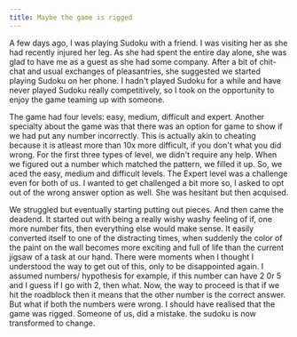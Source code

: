 ```yaml
---
title: Maybe the game is rigged
---
```


A few days ago, I was playing Sudoku with a friend. I was visiting her as she had recently injured her leg. As she had spent the entire day alone, she was glad to have me as a guest as she had some company. After a bit of chit-chat and usual exchanges of pleasantries, she suggested we started playing Sudoku on her phone. I hadn't played Sudoku for a while and have never played Sudoku really competitively, so I took on the opportunity to enjoy the game teaming up with someone. 

The game had four levels: easy, medium, difficult and expert. Another specialty about the game was that there was an option for game to show if we had put any number incorrectly. This is actually akin to cheating because it is atleast more than 10x more difficult, if you don't what you did wrong. For the first three types of level, we didn't require any help. When we figured out a number which matched the pattern, we filled it up. So, we aced the easy, medium and difficult levels. The Expert level was a challenge even for both of us. I wanted to get challenged a bit more so, I asked to opt out of the wrong answer option as well. She was hesitant but then acquised. 

We struggled but eventually starting putting out pieces. And then came the deadend. It started out with being a really wishy washy feeling of if, one more number fits, then everything else would make sense. It easily converted itself to one of the distracting times, when suddenly the color of the paint on the wall becomes more exciting and full of life than the current jigsaw of a task at our hand. There were moments when I thought I understood the way to get out of this, only to be disappointed again. I assumed numbers/ hypothesis for example, if this number can have 2 0r 5 and I guess if I go with 2, then what. Now, the way to proceed is that if we hit the roadblock then it means that the other number is the correct answer. But what if both the numbers were wrong. I should have realised that the game was rigged. Someone of us, did a mistake. the sudoku is now transformed to change. 
